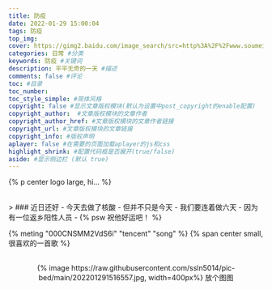 ```yaml
---
title: 防疫
date: 2022-01-29 15:00:04
tags: 防疫
top_img: 
cover: https://gimg2.baidu.com/image_search/src=http%3A%2F%2Fwww.soumeitu.com%2Fwp-content%2Fuploads%2F2020%2F07%2F20200707081059645.jpg&refer=http%3A%2F%2Fwww.soumeitu.com&app=2002&size=f9999,10000&q=a80&n=0&g=0n&fmt=jpeg?sec=1646137802&t=7f74f85f821a44a4e52698f43f2aa33a
categories: 日常 #分类
keywords: 防疫 #关键词
description: 平平无奇的一天 #描述
comments: false #评论
toc: #目录
toc_number:
toc_style_simple: #简体风格
copyright: false #显示文章版权模块(默认为设置中post_copyright的enable配置)
copyright_author:  #文章版权模块的文章作者
copyright_author_href: #文章版权模块的文章作者链接
copyright_url: #文章版权模块的文章链接
copyright_info: #版权声明
aplayer: false #在需要的页面加载aplayer的js和css 
highlight_shrink: #配置代码框是否展开(true/false)
aside: #显示侧边栏 (默认 true) 
---
```

{% p center logo large, hi... %}

<br>
> ### 近日还好
- 今天去做了核酸
- 但并不只是今天
- 我们要连着做六天
- 因为有一位返乡阳性人员
- {% psw 祝他好运吧！ %}

{% meting "000CNSMM2VdS6i" "tencent" "song" %}
{% span center small, 很喜欢的一首歌 %}

<br>
<center>
{% image https://raw.githubusercontent.com/ssln5014/pic-bed/main/202201291516557.jpg, width=400px%}
放个图图
</center>
